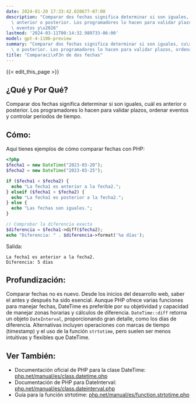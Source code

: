 ```yaml
---
date: 2024-01-20 17:33:42.020677-07:00
description: "Comparar dos fechas significa determinar si son iguales, cu\xE1l es\
  \ anterior o posterior. Los programadores lo hacen para validar plazos, ordenar\
  \ eventos y\u2026"
lastmod: '2024-03-11T00:14:32.989733-06:00'
model: gpt-4-1106-preview
summary: "Comparar dos fechas significa determinar si son iguales, cu\xE1l es anterior\
  \ o posterior. Los programadores lo hacen para validar plazos, ordenar eventos y\u2026"
title: "Comparaci\xF3n de dos fechas"
---
```


{{< edit_this_page >}}

## ¿Qué y Por Qué?
Comparar dos fechas significa determinar si son iguales, cuál es anterior o posterior. Los programadores lo hacen para validar plazos, ordenar eventos y controlar periodos de tiempo.

## Cómo:
Aquí tienes ejemplos de cómo comparar fechas con PHP:

```PHP
<?php
$fecha1 = new DateTime("2023-03-20");
$fecha2 = new DateTime("2023-03-25");

if ($fecha1 < $fecha2) {
  echo "La fecha1 es anterior a la fecha2.";
} elseif ($fecha1 > $fecha2) {
  echo "La fecha1 es posterior a la fecha2.";
} else {
  echo "Las fechas son iguales.";
}

// Comprobar la diferencia exacta
$diferencia = $fecha1->diff($fecha2);
echo "Diferencia: " . $diferencia->format('%a días');
```

Salida:
```
La fecha1 es anterior a la fecha2.
Diferencia: 5 días
```

## Profundización:
Comparar fechas no es nuevo. Desde los inicios del desarrollo web, saber el antes y después ha sido esencial. Aunque PHP ofrece varias funciones para manejar fechas, DateTime es preferible por su objetividad y capacidad de manejar zonas horarias y cálculos de diferencia. `DateTime::diff` retorna un objeto `DateInterval`, proporcionando gran detalle, como los días de diferencia. Alternativas incluyen operaciones con marcas de tiempo (timestamp) y el uso de la función `strtotime`, pero suelen ser menos intuitivas y flexibles que DateTime.

## Ver También:
- Documentación oficial de PHP para la clase DateTime: [php.net/manual/es/class.datetime.php](https://www.php.net/manual/es/class.datetime.php)
- Documentación de PHP para DateInterval: [php.net/manual/es/class.dateinterval.php](https://www.php.net/manual/es/class.dateinterval.php)
- Guía para la función strtotime: [php.net/manual/es/function.strtotime.php](https://www.php.net/manual/es/function.strtotime.php)
